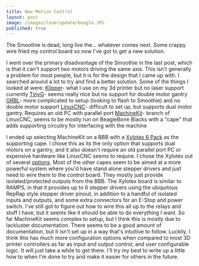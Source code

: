 ```yaml
---
title: New Motion Control
layout: post
image: /images/laserupdate/beagle.JPG
published: true
---
```


The Smoothie is dead, long live the... whatever comes next. Some crappy wire fried my control board so now I've got to get a new solution.

<!-- more -->

I went over the primary disadvantage of the Smoothie in the last post, which is that it can't support two motors driving the same axis. This isn't generally a problem for most people, but it is for the design that I came up with.
I searched around a lot to try and find a better solution. Some of the things I looked at were:
[Klipper](https://github.com/KevinOConnor/klipper)- what I use on my 3d printer but no laser support currently
[TinyG](https://synthetos.myshopify.com/products/tinyg)- seems really nice but no support for double motor gantry
[GRBL](https://github.com/grbl/grbl)- more complicated to setup (looking to flash to Smoothie) and no double motor support
[LinuxCNC](http://linuxcnc.org/)- difficult to set up, but supports dual motor gantry. Requires an old PC with parallel port
[MachineKit](http://www.machinekit.io/)- branch of LinuxCNC, seems to be mostly run on BeagleBone Blacks with a "cape" that adds supporting circuitry for interfacing with the machine

I ended up selecting MachineKit on a BBB with a [Xylotex 6 Pack](http://xylotex.netfirms.com/OSCommerce/catalog/product_info.php?products_id=134) as the supporting cape. I chose this as its the only option that supports dual motors on a gantry, and it also doesn't require an old parallel port PC or expensive hardware like LinuxCNC seems to require.
I chose the Xylotex out of several [options](http://blog.machinekit.io/p/hardware-capes.html). Most of the other capes seem to be aimed at a more powerful system where you'd have stand alone stepper drivers and just need to wire them to the control board. They mostly just provide isolated/protected outputs from the BBB. The Xylotex board is similar to RAMPS, in that it provides up to 6 stepper drivers using the ubiquitous RepRap style stepper driver pinout, in addition to a handful of isolated inputs and outputs, and some extra connectors for an E-Stop and power switch. I've still got to figure out how to wire this all up to the relays and stuff I have, but it seems like it should be able to do everything I want.
So far MachineKit seems complex to setup, but I think this is mostly due to lackluster documentation. There seems to be a good amount of documentation, but it isn't set up in a way that's intuitive to follow. Luckily, I think this has much more configuration options when compared to most 3D printer controllers as far as input and output control, and user configurable logic. It will just take a while to get there.
I'll try my best to write up a little how to when I'm done to try and make it easier for others in the future.